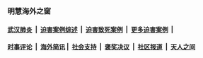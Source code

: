 
### 明慧海外之窗

####  [武汉肺炎](indexes/365.md?t=07091500) &nbsp;|&nbsp;  [迫害案例综述](indexes/328.md?t=07091500) &nbsp;|&nbsp; [迫害致死案例](indexes/277.md?t=07091500)  &nbsp;|&nbsp; [更多迫害案例](indexes/81.md?t=07091500)  &nbsp;|&nbsp; 
####  [时事评论](indexes/19.md?t=07091500) &nbsp;|&nbsp; [海外简讯](indexes/245.md?t=07091500)&nbsp;|&nbsp;  [社会支持](indexes/140.md?t=07091500) &nbsp;|&nbsp; [褒奖决议](indexes/282.md?t=07091500) &nbsp;|&nbsp; [社区报道](indexes/91.md?t=07091500)  &nbsp;|&nbsp; [天人之间](indexes/78.md?t=07091500) 

